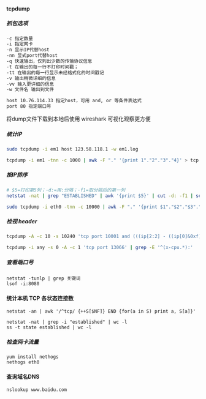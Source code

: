 #### tcpdump

##### 抓包选项

```bash
-c 指定数量
-i 指定网卡
-n 显示IP代替host
-nn 显式port代替host
-q 快速输出，仅列出少数的传输协议信息
-t 在输出的每一行不打印时间戳；
-tt 在输出的每一行显示未经格式化的时间戳记
-v 输出稍微详细的信息
-vv 输入更详细的信息
-w 文件名 输出到文件

host 10.76.114.33 指定host，可用 and, or 等条件表达式
port 80 指定端口号
```

将dump文件下载到本地后使用 wireshark 可视化观察更方便



##### 统计IP

```bash
sudo tcpdump -i em1 host 123.58.118.1 -w em1.log

tcpdump -i em1 -tnn -c 1000 | awk -F "." '{print 1"."2"."3"."4}' > tcp.log
```



##### 按IP排序

```bash
# $5=打印第5列；-d:=用:分隔；-f1=取分隔后的第一列
netstat -nat | grep "ESTABLISHED" | awk '{print $5}' | cut -d: -f1 | sort | uniq -c | sort -nr | head -n 10

sudo tcpdump -i eth0 -tnn -c 10000 | awk -F "." '{print $1"."$2"."$3"."$4}' | sort | uniq -c | sort -nr | head -n 10
```



##### 检视 header

```bash
tcpdump -A -c 10 -s 10240 'tcp port 10001 and (((ip[2:2] - ((ip[0]&0xf)<<2)) - ((tcp[12]&0xf0)>>2)) != 0)' | egrep --line-buffered "^........(GET |HTTP\/|POST |HEAD )|^[A-Za-z0-9-]+: " | sed -r 's/^........(GET |HTTP\/|POST |HEAD )/\n\1/g'

tcpdump -i any -s 0 -A -c 1 'tcp port 13066' | grep -E '^(x-cpu.*):'
```



##### 查看端口号 

```
netstat -tunlp | grep 关键词
lsof -i:8080
```



#### 统计本机 TCP 各状态连接数

```
netstat -an | awk '/^tcp/ {++S[$NF]} END {for(a in S) print a, S[a]}'

netstat -nat | grep -i "established" | wc -l
ss -t state established | wc -l
```



##### 检查网卡流量

```
yum install nethogs
nethogs eth0
```





#### 查询域名DNS

```bash
nslookup www.baidu.com
```

